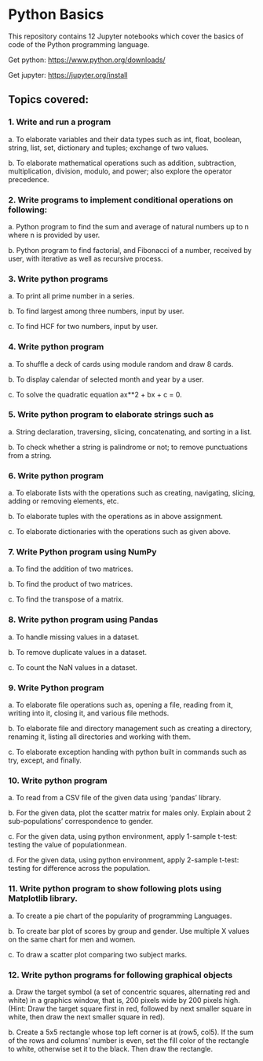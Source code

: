 # Python Basics
This repository contains 12 Jupyter notebooks which cover the basics of code of the Python programming language.

Get python: https://www.python.org/downloads/

Get jupyter: https://jupyter.org/install

## Topics covered:
### 1. Write and run a program
  a. To elaborate variables and their data types such as int, float, boolean, string, list, set, dictionary and tuples; exchange of two values.

  b. To elaborate mathematical operations such as addition, subtraction, multiplication, division, modulo, and power; also explore the operator precedence.

### 2. Write programs to implement conditional operations on following:
  a. Python program to find the sum and average of natural numbers up to n where n is provided by user.

  b. Python program to find factorial, and Fibonacci of a number, received by user, with iterative as well as recursive process.

### 3. Write python programs
  a. To print all prime number in a series.

  b. To find largest among three numbers, input by user.

  c. To find HCF for two numbers, input by user.

### 4. Write python program
  a. To shuffle a deck of cards using module random and draw 8 cards.

  b. To display calendar of selected month and year by a user.

  c. To solve the quadratic equation ax**2 + bx + c = 0.

### 5. Write python program to elaborate strings such as
  a. String declaration, traversing, slicing, concatenating, and sorting in a list.

  b. To check whether a string is palindrome or not; to remove punctuations from a string.

### 6. Write python program
  a. To elaborate lists with the operations such as creating, navigating, slicing, adding or removing elements, etc.

  b. To elaborate tuples with the operations as in above assignment.

  c. To elaborate dictionaries with the operations such as given above.

### 7. Write Python program using NumPy
  a. To find the addition of two matrices.

  b. To find the product of two matrices.

  c. To find the transpose of a matrix.

### 8. Write python program using Pandas
  a. To handle missing values in a dataset.

  b. To remove duplicate values in a dataset.

  c. To count the NaN values in a dataset.

### 9. Write Python program
  a. To elaborate file operations such as, opening a file, reading from it, writing into it, closing it, and various file methods.

  b. To elaborate file and directory management such as creating a directory, renaming it, listing all directories and working with them.

  c. To elaborate exception handing with python built in commands such as try, except, and finally.

### 10. Write python program
  a. To read from a CSV file of the given data using ‘pandas’ library.

  b. For the given data, plot the scatter matrix for males only. Explain about 2 sub-populations’ correspondence to gender.

  c. For the given data, using python environment, apply 1-sample t-test: testing the value of populationmean.

  d. For the given data, using python environment, apply 2-sample t-test: testing for difference across the population.

### 11. Write python program to show following plots using Matplotlib library.
  a. To create a pie chart of the popularity of programming Languages.

  b. To create bar plot of scores by group and gender. Use multiple X values on the same chart for men and women.

  c. To draw a scatter plot comparing two subject marks.

### 12. Write python programs for following graphical objects
  a. Draw the target symbol (a set of concentric squares, alternating red and white) in a graphics window, that is, 200 pixels wide by 200 pixels high. (Hint: Draw the target square first in red, followed by next smaller square in white, then draw the next smaller square in red).

  b. Create a 5x5 rectangle whose top left corner is at (row5, col5). If the sum of the rows and columns’ number is even, set the fill color of the rectangle to white, otherwise set it to the black. Then draw the rectangle.
